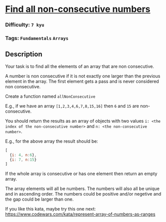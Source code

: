 # [Find all non-consecutive numbers](https://www.codewars.com/kata/58f8b35fda19c0c79400020f)

### Difficulty: `7 kyu`

### Tags: `Fundamentals` `Arrays`

## Description

Your task is to find all the elements of an array that are non consecutive.

A number is non consecutive if it is not exactly one larger than the previous element in the array. The first element gets a pass and is never considered non consecutive.

Create a function named `allNonConsecutive`

E.g., if we have an array `[1,2,3,4,6,7,8,15,16]` then `6` and `15` are non-consecutive.

You should return the results as an array of objects with two values `i: <the index of the non-consecutive number>` and `n: <the non-consecutive number>`.

E.g., for the above array the result should be:

```js
[
  {i: 4, n:6},
  {i: 7, n:15}
]
```

If the whole array is consecutive or has one element then return an empty array.

The array elements will all be numbers. The numbers will also all be unique and in ascending order. The numbers could be positive and/or negetive and the gap could be larger than one.

If you like this kata, maybe try this one next: https://www.codewars.com/kata/represent-array-of-numbers-as-ranges